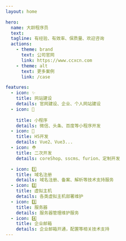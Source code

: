 ```yaml
---
layout: home

hero:
  name: 大龄程序员
  text: 
  tagline: 有经验、有效率、保质量、欢迎咨询
  actions:
    - theme: brand
      text: 公司官网
      link: https://www.ccxcn.com
    - theme: alt
      text: 更多案例
      link: /case

features:
  - icon: ✨
    title: 网站建设
    details: 官网建设、企业、个人网站建设
  - icon: 🎈
     
    title: 小程序
    details: 微信、头条、百度等小程序开发
  - icon: 🎨
    title: H5开发
    details: Vue2、Vue3...
  - icon: ⛑
    title: 二次开发
    details: coreShop、sscms、furion、定制开发

  - icon: 1️⃣
    title: 域名注册
    details: 域名注册、备案、解析等技术支持服务
  - icon: 2️⃣ 
    title: 虚拟主机
    details: 各类虚拟主机部署维护
  - icon: 3️⃣
    title: 服务器
    details: 服务器管理维护服务
  - icon: 4️⃣
    title: 企业邮箱
    details: 企业邮箱开通，配置等相关技术支持
---
```


<style lang="less">
span.clip{
  background: -webkit-linear-gradient(315deg,#42d392 25%,#647eff) !important;
    background-clip: text !important;
    -webkit-background-clip: text!important;
    -webkit-text-fill-color: transparent!important;
}
</style>